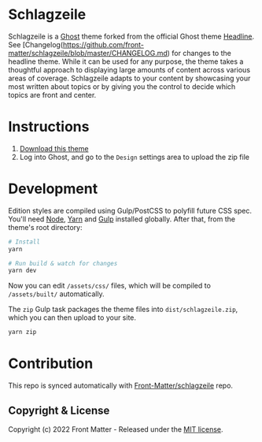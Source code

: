 # Schlagzeile

Schlagzeile is a [Ghost](https://github.com/TryGhost/Ghost) theme forked from the official Ghost theme [Headline](https://github.com/TryGhost/Headline). See \[Changelog(<https://github.com/front-matter/schlagzeile/blob/master/CHANGELOG.md>) for changes to the headline theme. While it can be used for any purpose, the theme takes a thoughtful approach to displaying large amounts of content across various areas of coverage. Schlagzeile adapts to your content by showcasing your most written about topics or by giving you the control to decide which topics are front and center.

# Instructions

1.  [Download this theme](https://github.com/front-matter/schlagzeile/archive/main.zip)
2.  Log into Ghost, and go to the `Design` settings area to upload the zip file

# Development

Edition styles are compiled using Gulp/PostCSS to polyfill future CSS spec. You'll need [Node](https://nodejs.org/), [Yarn](https://yarnpkg.com/) and [Gulp](https://gulpjs.com) installed globally. After that, from the theme's root directory:

```bash
# Install
yarn

# Run build & watch for changes
yarn dev
```

Now you can edit `/assets/css/` files, which will be compiled to `/assets/built/` automatically.

The `zip` Gulp task packages the theme files into `dist/schlagzeile.zip`, which you can then upload to your site.

```bash
yarn zip
```

# Contribution

This repo is synced automatically with [Front-Matter/schlagzeile](https://github.com/front-matter/schlagzeile) repo.

## Copyright & License

Copyright (c) 2022 Front Matter - Released under the [MIT license](LICENSE).
